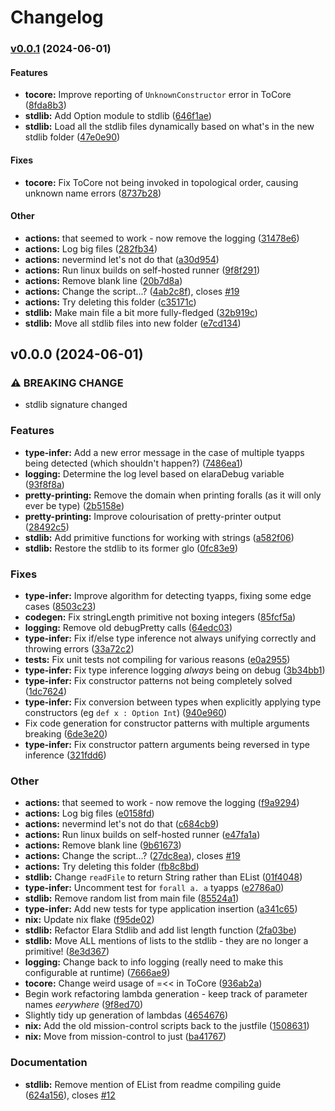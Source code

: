 # Changelog

### [v0.0.1](https://github.com/ElaraLang/elara/compare/v0.0.0...v0.0.1) (2024-06-01)

#### Features

* **tocore:** Improve reporting of `UnknownConstructor` error in ToCore
([8fda8b3](https://github.com/ElaraLang/elara/commit/8fda8b31a101f0e70c70e5cdd21ae9967f475a66))
* **stdlib:** Add Option module to stdlib
([646f1ae](https://github.com/ElaraLang/elara/commit/646f1aefa5b2e6d9ef88c4401acfac24b91369e7))
* **stdlib:** Load all the stdlib files dynamically based on what's in the new
stdlib folder
([47e0e90](https://github.com/ElaraLang/elara/commit/47e0e90b71f41d830fe269f7cb99224ef7c0b1b9))

#### Fixes

* **tocore:** Fix ToCore not being invoked in topological order, causing
unknown name errors
([8737b28](https://github.com/ElaraLang/elara/commit/8737b281c63b8b59055d0c3d1d319f8c31a41119))

#### Other

* **actions:** that seemed to work - now remove the logging
([31478e6](https://github.com/ElaraLang/elara/commit/31478e679894b86feb899a8fa50e3b18babde244))
* **actions:** Log big files
([282fb34](https://github.com/ElaraLang/elara/commit/282fb34aec3685f45f1a086d3a4fc418a1412624))
* **actions:** nevermind let's not do that
([a30d954](https://github.com/ElaraLang/elara/commit/a30d954a686e116764c127e77b0b9d228af40a3c))
* **actions:** Run linux builds on self-hosted runner
([9f8f291](https://github.com/ElaraLang/elara/commit/9f8f291e6e3dab4d50b3682a02e9b7a0c2c6fb42))
* **actions:** Remove blank line
([20b7d8a](https://github.com/ElaraLang/elara/commit/20b7d8a958a29db2a324fc8987980873f8270807))
* **actions:** Change the script...?
([4ab2c8f](https://github.com/ElaraLang/elara/commit/4ab2c8fa44b3aa0f910bced1b8e663c853594d99)),
closes [#19](https://github.com/ElaraLang/elara/issues/19)
* **actions:** Try deleting this folder
([c35171c](https://github.com/ElaraLang/elara/commit/c35171c71d049f4b468ceedea39f97c8407cbcaf))
* **stdlib:** Make main file a bit more fully-fledged
([32b919c](https://github.com/ElaraLang/elara/commit/32b919c8358bb844b74228c2148dac3cd53a94d0))
* **stdlib:** Move all stdlib files into new folder
([e7cd134](https://github.com/ElaraLang/elara/commit/e7cd1344aa8c04dafc79c2ff8f537985cc62708c))

## v0.0.0 (2024-06-01)

### ⚠ BREAKING CHANGE

* stdlib signature changed


### Features

* **type-infer:** Add a new error message in the case of multiple tyapps being
detected (which shouldn't happen?)
([7486ea1](https://github.com/ElaraLang/elara/commit/7486ea12c758a85334ff48556be6365bc63302fa))
* **logging:** Determine the log level based on elaraDebug variable
([93f8f8a](https://github.com/ElaraLang/elara/commit/93f8f8aefbe115ccd7bedaac3a404d15e3ececce))
* **pretty-printing:** Remove the domain when printing foralls (as it will
only ever be type)
([2b5158e](https://github.com/ElaraLang/elara/commit/2b5158e3eb9459fb67079669025794a7fa81910a))
* **pretty-printing:** Improve colourisation of pretty-printer output
([28492c5](https://github.com/ElaraLang/elara/commit/28492c57370c98ea8142574261dc36d1b80185b9))
* **stdlib:** Add primitive functions for working with strings
([a582f06](https://github.com/ElaraLang/elara/commit/a582f0619b44bd20fc8fbbcfef4c744eb06a58fb))
* **stdlib:** Restore the stdlib to its former glo
([0fc83e9](https://github.com/ElaraLang/elara/commit/0fc83e918b2ecf1422cf08c226d7f49442f175b7))

### Fixes

* **type-infer:** Improve algorithm for detecting tyapps, fixing some edge
cases
([8503c23](https://github.com/ElaraLang/elara/commit/8503c23109a8f79180a70b77393040141d6527df))
* **codegen:** Fix stringLength primitive not boxing integers
([85fcf5a](https://github.com/ElaraLang/elara/commit/85fcf5a6e72d2cd27f68c0854de3bf54e7b54b80))
* **logging:** Remove old debugPretty calls
([64edc03](https://github.com/ElaraLang/elara/commit/64edc0310f539740bc81138b6b042b9333501617))
* **type-infer:** Fix if/else type inference not always unifying correctly and
throwing errors
([33a72c2](https://github.com/ElaraLang/elara/commit/33a72c2103a1657dc9626176c2eb683513e9d4bf))
* **tests:** Fix unit tests not compiling for various reasons
([e0a2955](https://github.com/ElaraLang/elara/commit/e0a2955d618e7a6ea1d244d2cf4672fb476c51ed))
* **type-infer:** Fix type inference logging _always_ being on debug
([3b34bb1](https://github.com/ElaraLang/elara/commit/3b34bb1e216fafad98cf08c1d0dec4f242b61587))
* **type-infer:** Fix constructor patterns not being completely solved
([1dc7624](https://github.com/ElaraLang/elara/commit/1dc7624f1dbaeab084a4fb7e3ae23170eb92337a))
* **type-infer:** Fix conversion between types when explicitly applying type
constructors (eg `def x : Option Int`)
([940e960](https://github.com/ElaraLang/elara/commit/940e9608a699d06b9324f169cc1367afc43907d9))
* Fix code generation for constructor patterns with multiple arguments
breaking
([6de3e20](https://github.com/ElaraLang/elara/commit/6de3e203a2d6ac90b98e7aea835062189a717621))
* **type-infer:** Fix constructor pattern arguments being reversed in type
inference
([321fdd6](https://github.com/ElaraLang/elara/commit/321fdd6fbe6aaad25a547006d753a97f616e18d9))

### Other

* **actions:** that seemed to work - now remove the logging
([f9a9294](https://github.com/ElaraLang/elara/commit/f9a9294cc28589d3204c5c1e3c4e84f0a95764cf))
* **actions:** Log big files
([e0158fd](https://github.com/ElaraLang/elara/commit/e0158fd46eb94fcaaf9df45b06dd4ceb8526e4fc))
* **actions:** nevermind let's not do that
([c684cb9](https://github.com/ElaraLang/elara/commit/c684cb95ab3c53c4a2508ccc8a8b676b5c6f7cc7))
* **actions:** Run linux builds on self-hosted runner
([e47fa1a](https://github.com/ElaraLang/elara/commit/e47fa1acbdc2e180788bd8c008331baaa665392a))
* **actions:** Remove blank line
([9b61673](https://github.com/ElaraLang/elara/commit/9b6167309e788bcaa4adc40493db610ef88a70c3))
* **actions:** Change the script...?
([27dc8ea](https://github.com/ElaraLang/elara/commit/27dc8eaac5a23a955ae7336e96320b95663906d2)),
closes [#19](https://github.com/ElaraLang/elara/issues/19)
* **actions:** Try deleting this folder
([fb8c8bd](https://github.com/ElaraLang/elara/commit/fb8c8bd56ee9b231b39e1004123883934913c0a6))
* **stdlib:** Change `readFile` to return String rather than EList<String>
([01f4048](https://github.com/ElaraLang/elara/commit/01f40486c687c47d8f17a7795931d65c4f606e11))
* **type-infer:** Uncomment test for `forall a. a` tyapps
([e2786a0](https://github.com/ElaraLang/elara/commit/e2786a056b7ab8ba46b96616cc953f6da3e84736))
* **stdlib:** Remove random list from main file
([85524a1](https://github.com/ElaraLang/elara/commit/85524a108d84963b0b7090093ffb952e9d4ff4f8))
* **type-infer:** Add new tests for type application insertion
([a341c65](https://github.com/ElaraLang/elara/commit/a341c6597677d6ff814d73cd6896231e7ed3f8b4))
* **nix:** Update nix flake
([f95de02](https://github.com/ElaraLang/elara/commit/f95de028cc2349f71901f8c5c7e7b0cd8e4b1558))
* **stdlib:** Refactor Elara Stdlib and add list length function
([2fa03be](https://github.com/ElaraLang/elara/commit/2fa03be4f9acc294bc2d0a41f5314fb9aceba625))
* **stdlib:** Move ALL mentions of lists to the stdlib - they are no longer a
primitive!
([8e3d367](https://github.com/ElaraLang/elara/commit/8e3d367d94078552ea642851654c7abe7b7ff42e))
* **logging:** Change back to info logging (really need to make this
configurable at runtime)
([7666ae9](https://github.com/ElaraLang/elara/commit/7666ae96126238a5f453a4462aedb692d0316093))
* **tocore:** Change weird usage of =<< in ToCore
([936ab2a](https://github.com/ElaraLang/elara/commit/936ab2a3ec0b740fabae2c0954cc29d1f4cb4b24))
* Begin work refactoring lambda generation - keep track of parameter names
_eerywhere_
([9f8ed70](https://github.com/ElaraLang/elara/commit/9f8ed708d95cab1b5106606d15e96aa9d3aecd91))
* Slightly tidy up generation of lambdas
([4654676](https://github.com/ElaraLang/elara/commit/4654676b73c2fa3258d9b3bf044f56e7a2f6e677))
* **nix:** Add the old mission-control scripts back to the justfile
([1508631](https://github.com/ElaraLang/elara/commit/15086319ecb703d2774a436775312f7409df0489))
* **nix:** Move from mission-control to just
([ba41767](https://github.com/ElaraLang/elara/commit/ba4176752274ae6b6cdbc870d8bc1d808378380d))

### Documentation

* **stdlib:** Remove mention of EList from readme compiling guide
([624a156](https://github.com/ElaraLang/elara/commit/624a156569ef71567788a0d380ea13212dd5d9c5)),
closes [#12](https://github.com/ElaraLang/elara/issues/12)
